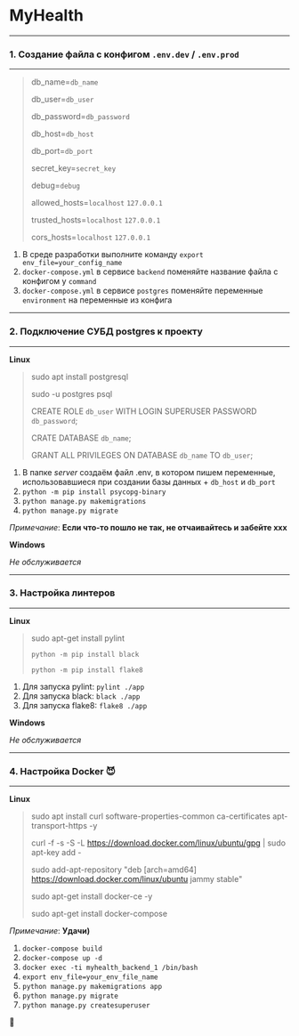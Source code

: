 # MyHealth

***

### 1. Создание файла с конфигом `.env.dev` / `.env.prod`

***

> db_name=`db_name`
> 
> db_user=`db_user`
> 
> db_password=`db_password`
> 
> db_host=`db_host`
>
> db_port=`db_port`
> 
> secret_key=`secret_key`
> 
> debug=`debug`
> 
> allowed_hosts=`localhost` `127.0.0.1`
> 
> trusted_hosts=`localhost` `127.0.0.1`
> 
> cors_hosts=`localhost` `127.0.0.1`

1. В среде разработки выполните команду `export env_file=your_config_name`
2. `docker-compose.yml` в сервисе `backend` поменяйте название файла с конфигом у `command`
3. `docker-compose.yml` в сервисе `postgres` поменяйте переменные `environment` на переменные из конфига

***

### 2. Подключение СУБД postgres к проекту

***

**Linux**

> sudo apt install postgresql
> 
> sudo -u postgres psql
> 
> CREATE ROLE `db_user` WITH LOGIN SUPERUSER PASSWORD `db_password`;
> 
> CRATE DATABASE `db_name`;
> 
> GRANT ALL PRIVILEGES ON DATABASE `db_name` TO `db_user`;

1. В папке *server* создаём файл .env, в котором пишем переменные,<br> 
использовавшиеся при создании базы данных + `db_host` и `db_port`
2. `python -m pip install psycopg-binary`
3. `python manage.py makemigrations`
4. `python manage.py migrate`

*Примечание*: **Если что-то пошло не так, не отчаивайтесь и забейте xxx**

**Windows**

*Не обслуживается*

***

### 3. Настройка линтеров

***

**Linux**

> sudo apt-get install pylint
> 
> `python -m pip install black`
> 
> `python -m pip install flake8`

1. Для запуска pylint: `pylint ./app`
2. Для запуска black: `black ./app`
3. Для запуска flake8: `flake8 ./app`

**Windows**

*Не обслуживается*


***

### 4. Настройка Docker 😈

***

**Linux**

> sudo apt install curl software-properties-common ca-certificates apt-transport-https -y
> 
> curl -f -s -S -L https://download.docker.com/linux/ubuntu/gpg | sudo apt-key add -
> 
> sudo add-apt-repository "deb [arch=amd64] https://download.docker.com/linux/ubuntu jammy stable"
> 
> sudo apt-get install docker-ce -y
> 
> sudo apt-get install docker-compose

*Примечание*: **Удачи)**

1. `docker-compose build`
2. `docker-compose up -d`
3. `docker exec -ti myhealth_backend_1 /bin/bash`
4. `export env_file=your_env_file_name`
5. `python manage.py makemigrations app`
5. `python manage.py migrate`
6. `python manage.py createsuperuser`

🥳
